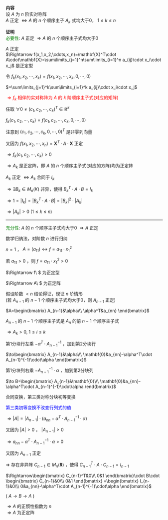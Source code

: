**内容**  
设 $A$ 为 $n$ 阶实对称阵  
 $A$ 正定 $\Leftrightarrow A$ 的 $n$ 个顺序主子 $A_k$ 式均大于0， $1\le k\le n$   
  
**证明**  
<font color=green>必要性</font>:  $A$ 正定 $\Rightarrow A$ 的 $n$ 个顺序主子式均大于0  
  
 $A$ 正定  
 $\Rightarrow f(x_1,x_2,\cdots,x_n)=\mathbf{X}^T\cdot A\cdot\mathbf{X}=\sum\limits_{j=1}^n\sum\limits_{i=1}^n a_{ij}\cdot x_i\cdot x_j$ 是正定型  
  
令 $f_k(x_1,x_2,\cdots,x_k)=f(x_1,x_2,\cdots,x_k,0,\cdots,0)$   
  
 $=\sum\limits_{j=1}^k\sum\limits_{i=1}^k a_{ij}\cdot x_i\cdot x_j$   
  
<font color=red> $\Rightarrow f_k$ 相伴的实对称阵为 $A$ 的 $k$ 阶顺序主子式(对应的矩阵)</font>  
  
任取 $\forall0\neq(c_1,c_2,\cdots,c_k)^T\in\mathbb{R}^k$   
  
 $f_k(c_1,c_2,\cdots,c_k)=f(c_1,c_2,\cdots,c_k,0,\cdots,0)$   
  
注意到 $(c_1,c_2,\cdots,c_k,0,\cdots,0)^T$ 是非零列向量  
  
又因为 $f(x_1,x_2,\cdots,x_n)=\mathbf{X}^T\cdot A\cdot\mathbf{X}$ 正定  
  
 $\Rightarrow f_k(c_1,c_2,\cdots,c_k)>0$   
  
 $\Rightarrow A_k$ 是正定阵，即 $A$ 的 $n$ 个顺序主子式(对应的方阵)均为正定阵  
  
 $A_k$ 正定 $\Leftrightarrow A_k$ 合同于 $I_k$   
  
 $\Rightarrow\exists B_k\in M_n(K)$ 非异，使得 $B_k^T\cdot A\cdot B=I_k$   
  
 $\Rightarrow1=|I_k|=|B_k^T\cdot A\cdot B|=|B_k|^2\cdot|A_k|$   
  
 $\Rightarrow|A_k|>0\ (1\le k\le n)$   
  
---  
  
<font color=green>充分性</font>:  $A$ 的 $n$ 个顺序主子式均大于0 $\Rightarrow A$ 正定  
  
数学归纳法，对阶数 $n$ 进行归纳  
  
 $n=1$ ， $A=(a_{11})\leftrightarrow f=a_{11}\cdot x_1^2$   
  
若 $a_{11}>0$ ，则 $f=a_{11}\cdot x_1^2>0$   
  
 $\Rightarrow f\ $ 为正定型  
  
 $\Rightarrow A\ $ 为正定阵  
  
假设阶数 $<n$ 结论得证，现证 $n$ 阶情形  
(若 $A_{n-1}$ 的 $n-1$ 个顺序主子式均大于0，则 $A_{n-1}$ 正定)  
  
 $A=\begin{bmatrix}  
A_{n-1}&\alpha\\\ \alpha^T&a_{nn}  
\end{bmatrix}$   
  
 $A_{n-1}$ 的 $n-1$ 个顺序主子式是 $A_n$ 的前 $n-1$ 个顺序主子式  
  
 $\Rightarrow A_k>0,\ 1\le i\le k$   
  
第1分块行左乘 $-\alpha^T\cdot A_{n-1}^{-1}$ ，加到第2分块行  
  
 $\to\begin{bmatrix}  
A_{n-1}&\alpha\\\ \mathbf{0}&a_{nn}-\alpha^T\cdot A_{n-1}^{-1}\cdot\alpha  
\end{bmatrix}$   
  
第1分块列右乘 $-A_{n-1}^{-1}\cdot\alpha$ ，加到第2分块列  
  
 $\to B=\begin{bmatrix}  
A_{n-1}&\mathbf{0}\\\ \mathbf{0}&a_{nn}-\alpha^T\cdot A_{n-1}^{-1}\cdot\alpha  
\end{bmatrix}$   
  
合同变换，第三类对称分块初等变换  
  
<font color=blue>第三类初等变换不改变行列式的值</font>  
  
 $\Rightarrow|A|=|A_{n-1}|\cdot(a_{nn}-\alpha^T\cdot A_{n-1}^{-1}\cdot\alpha)$   
  
又因为 $|A|>0$ ， $|A_{n-1}|>0$   
  
 $\Rightarrow a_{nn}-\alpha^T\cdot A_{n-1}^{-1}\cdot\alpha>0$   
  
又因为 $A_{n-1}$ 正定  
  
 $\Rightarrow$ 存在非异阵 $C_{n-1}\in M_n(\mathbf{R})$ ，使得 $C_{n-1}^T\cdot A\cdot C_{n-1}=I_{n-1}$   
  
 $\Rightarrow\begin{bmatrix}  
C_{n-1}^T&0\\\ 0&1  
\end{bmatrix}\cdot B\cdot \begin{bmatrix}  
C_{n-1}&0\\\ 0&1  
\end{bmatrix}  
=\begin{bmatrix}  
I_{n-1}&0\\\ 0&a_{nn}-\alpha^T\cdot A_{n-1}^{-1}\cdot\alpha  
\end{bmatrix}$   
  
( $A\to B\to \Lambda$ )  
  
 $\Rightarrow A$ 的正惯性指数为 $n$   
 $\Rightarrow A$ 为正定阵  
